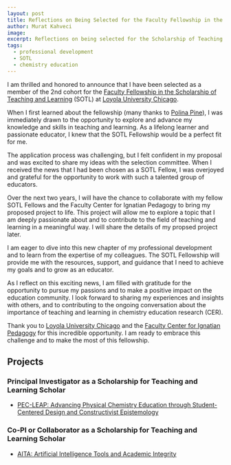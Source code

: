 ```yaml
---
layout: post
title: Reflections on Being Selected for the Faculty Fellowship in the Scholarship of Teaching and Learning
author: Murat Kahveci
image:
excerpt: Reflections on being selected for the Scholarship of Teaching and Learning (SOTL) Faculty Fellowship at Loyola University Chicago to advance chemistry education research.
tags:
  - professional development
  - SOTL
  - chemistry education
---
```


I am thrilled and honored to announce that I have been selected as a member of the 2nd cohort for the [Faculty Fellowship in the Scholarship of Teaching and Learning](https://www.luc.edu/fcip/awardsresearchopportunities/paidfacultyroles/scholarshipofteachingandlearningfacultyfellowsprogram/) (SOTL) at [Loyola University Chicago](https://www.luc.edu/).

When I first learned about the fellowship (many thanks to [Polina Pine](https://www.luc.edu/chemistry/facultystaff/pinepolina.shtml)), I was immediately drawn to the opportunity to explore and advance my knowledge and skills in teaching and learning. As a lifelong learner and passionate educator, I knew that the SOTL Fellowship would be a perfect fit for me.

The application process was challenging, but I felt confident in my proposal and was excited to share my ideas with the selection committee. When I received the news that I had been chosen as a SOTL Fellow, I was overjoyed and grateful for the opportunity to work with such a talented group of educators.

Over the next two years, I will have the chance to collaborate with my fellow SOTL Fellows and the Faculty Center for Ignatian Pedagogy to bring my proposed project to life. This project will allow me to explore a topic that I am deeply passionate about and to contribute to the field of teaching and learning in a meaningful way. I will share the details of my propsed project later.

I am eager to dive into this new chapter of my professional development and to learn from the expertise of my colleagues. The SOTL Fellowship will provide me with the resources, support, and guidance that I need to achieve my goals and to grow as an educator.

As I reflect on this exciting news, I am filled with gratitude for the opportunity to pursue my passions and to make a positive impact on the education community. I look forward to sharing my experiences and insights with others, and to contributing to the ongoing conversation about the importance of teaching and learning in chemistry education research (CER).

Thank you to [Loyola University Chicago](https://www.luc.edu/) and the [Faculty Center for Ignatian Pedagogy](https://www.luc.edu/fcip/ignatianpedagogy/) for this incredible opportunity. I am ready to embrace this challenge and to make the most of this fellowship.

## Projects

### Principal Investigator as a Scholarship for Teaching and Learning Scholar

* [PEC-LEAP: Advancing Physical Chemistry Education through Student-Centered Design and Constructivist Epistemology](/lhu)

### Co-PI or Collaborator as a Scholarship for Teaching and Learning Scholar

* [AITA: Artificial Intelligence Tools and Academic Integrity](/bno)
